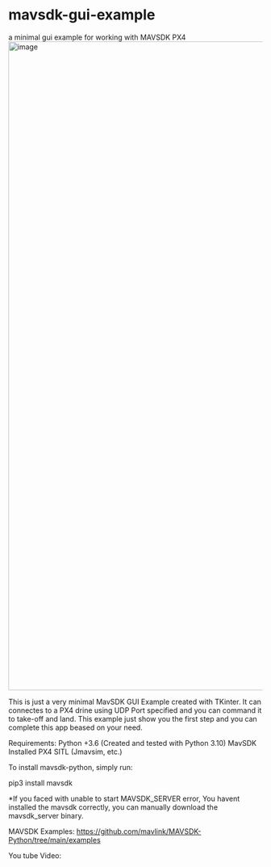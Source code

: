 # mavsdk-gui-example
a minimal gui example for working with MAVSDK PX4
<img width="1286" alt="image" src="https://user-images.githubusercontent.com/30341941/187351700-34da4e56-046e-418f-954a-d417a4848744.png">

This is just a very minimal MavSDK GUI Example created with TKinter.
It can connectes to a PX4 drine using UDP Port specified and you can command it to take-off and land.
This example just show you the first step and you can complete this app beased on your need.

Requirements:
Python +3.6 (Created and tested with Python 3.10)
MavSDK Installed
PX4 SITL (Jmavsim, etc.)



To install mavsdk-python, simply run:

pip3 install mavsdk


*If you faced with unable to start MAVSDK_SERVER error, You havent installed the mavsdk correctly, you can manually download the mavsdk_server binary.


MAVSDK Examples:
https://github.com/mavlink/MAVSDK-Python/tree/main/examples


You tube Video:
